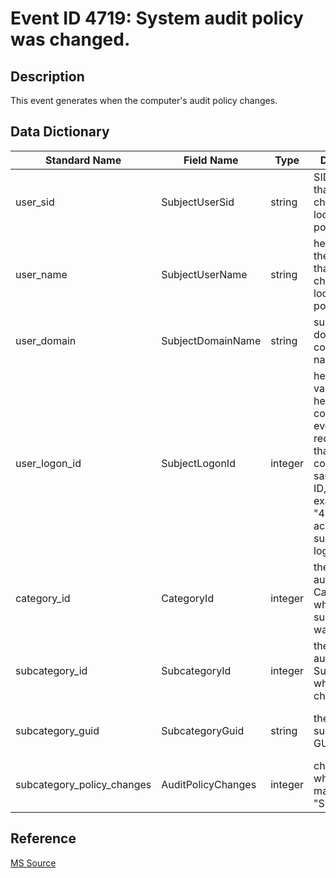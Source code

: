 # Event ID 4719: System audit policy was changed.

## Description

This event generates when the computer's audit policy changes.

## Data Dictionary

|Standard Name|Field Name|Type|Description|Sample Value|
|---|---|---|---|---|
|user_sid|SubjectUserSid|string|SID of account that made a change to local audit policy.|S-1-5-18|
|user_name|SubjectUserName|string|he name of the account that made a change to local audit policy.|DC01$|
|user_domain|SubjectDomainName|string|subject's domain or computer name.|CONTOSO|
|user_logon_id|SubjectLogonId|integer|hexadecimal value that can help you correlate this event with recent events that might contain the same Logon ID, for example, "4624: An account was successfully logged on."|0x3e7|
|category_id|CategoryId|integer|the name of auditing Category which subcategory was changed.|%%8274|
|subcategory_id|SubcategoryId|integer|the name of auditing Subcategory which was changed|%%12807|
|subcategory_guid|SubcategoryGuid|string|the unique subcategory GUID|{0CCE9223-69AE-11D9-BED3-505054503030}|
|subcategory_policy_changes|AuditPolicyChanges|integer|changes which were made for "Subcategory"|%%8448, %%8450|

## Reference

[MS Source](https://github.com/MicrosoftDocs/windows-itpro-docs/blob/public/windows/security/threat-protection/auditing/event-4719.md)